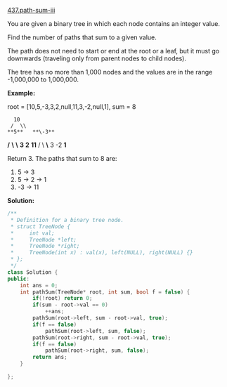 [437.path-sum-iii](https://leetcode.com/problems/path-sum-iii/)  

You are given a binary tree in which each node contains an integer value.

Find the number of paths that sum to a given value.

The path does not need to start or end at the root or a leaf, but it must go downwards (traveling only from parent nodes to child nodes).

The tree has no more than 1,000 nodes and the values are in the range -1,000,000 to 1,000,000.

**Example:**

root = \[10,5,-3,3,2,null,11,3,-2,null,1\], sum = 8

      10
     /  \\
    **5**   **\-3**
   **/** **\\**    **\\**
  **3**   **2**   **11**
 / \\   **\\**
3  -2   **1**

Return 3. The paths that sum to 8 are:

1.  5 -> 3
2.  5 -> 2 -> 1
3. -3 -> 11  



**Solution:**  

```cpp
/**
 * Definition for a binary tree node.
 * struct TreeNode {
 *     int val;
 *     TreeNode *left;
 *     TreeNode *right;
 *     TreeNode(int x) : val(x), left(NULL), right(NULL) {}
 * };
 */
class Solution {
public:
    int ans = 0;
    int pathSum(TreeNode* root, int sum, bool f = false) {
        if(!root) return 0;
        if(sum - root->val == 0)
            ++ans;
        pathSum(root->left, sum - root->val, true);
        if(f == false)
            pathSum(root->left, sum, false);
        pathSum(root->right, sum - root->val, true);
        if(f == false)
            pathSum(root->right, sum, false);
        return ans;
    }
    
};
```
      